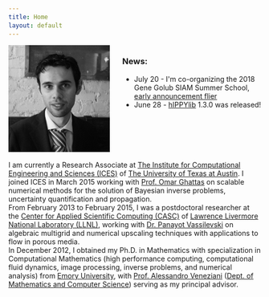 ```yaml
---
title: Home
layout: default
---
```


<div id="twosided">
<div id="left" style="float: left; max-width: 40%; border: 10px"> 
    <img src="images/profile.jpg" />
</div>
<div id="right" style="float: right; width: 55%">
<h3>News:</h3>
<ul>
<li> July 20 - I'm co-organizing the 2018 Gene Golub SIAM Summer School, <a href="http://math.nyu.edu/~stadler/GGSS18">early announcement flier</a></li>
<li> June 28 - <a href="https://hippylib.github.io">hIPPYlib</a> 1.3.0 was released! </li>
</ul>
</div>
</div>
<div id="clearer" style="clear: both"> </div>

I am currently a Research Associate at [The Institute for Computational Engineering and Sciences (ICES)](http://ices.utexas.edu/) of [The University of Texas at Austin](http://utexas.edu/).
I joined ICES in March 2015 working with [Prof. Omar Ghattas](http://users.ices.utexas.edu/~omar) on scalable numerical methods for the solution of Bayesian inverse problems, uncertainty quantification and propagation.<br>
From February 2013 to February 2015, I was a postdoctoral researcher at the [Center for Applied Scientific Computing (CASC)](http://computation.llnl.gov/casc/) of
[Lawrence Livermore National Laboratory (LLNL)](https://llnl.gov/), working with [Dr. Panayot Vassilevski](http://people.llnl.gov/vassilevski1) on algebraic multigrid and numerical upscaling techniques with applications to flow in porous media.<br>
In December 2012, I obtained my Ph.D. in Mathematics with specialization in Computational Mathematics (high performance computing, computational fluid dynamics, image processing,
inverse problems, and numerical analysis) from [Emory University](http://emory.edu/), with [Prof. Alessandro Veneziani](http://mathcs.emory.edu/~ale)
([Dept. of Mathematics and Computer Science](http://www.mathcs.emory.edu/)) serving as my principal advisor.


